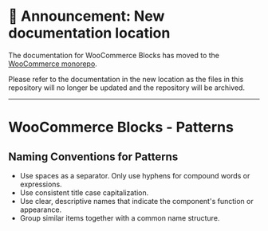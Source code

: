 # 📣 Announcement: New documentation location

The documentation for WooCommerce Blocks has moved to the [WooCommerce monorepo](https://github.com/woocommerce/woocommerce/tree/trunk/plugins/woocommerce-blocks/docs/).

Please refer to the documentation in the new location as the files in this repository will no longer be updated and the repository will be archived.

---

# WooCommerce Blocks - Patterns

## Naming Conventions for Patterns

* Use spaces as a separator. Only use hyphens for compound words or expressions.
* Use consistent title case capitalization.
* Use clear, descriptive names that indicate the component's function or appearance.
* Group similar items together with a common name structure.
